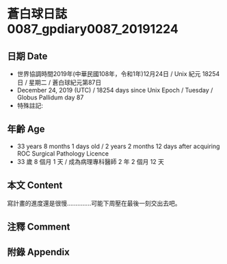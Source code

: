 [_metadata_:encoding]: - "utf-8"
[_metadata_:fileformat]: - "markdown"
[_metadata_:MIME_type]: - "text/plain"
[_metadata_:markdown_version]: - "commonmark version 0.29"
[_metadata_:markdown_spec]: - "https://spec.commonmark.org/0.29/"

# 蒼白球日誌0087_gpdiary0087_20191224 #

## 日期 Date ##

* 世界協調時間2019年(中華民國108年，令和1年)12月24日 / Unix 紀元 18254 日 / 星期二 / 蒼白球紀元第87日
* December 24, 2019 (UTC) / 18254 days since Unix Epoch / Tuesday / Globus Pallidum day 87
* 特殊註記:

## 年齡 Age ##

* 33 years 8 months 1 days old / 2 years 2 months 12 days after acquiring ROC Surgical Pathology Licence
* 33 歲 8 個月 1 天 / 成為病理專科醫師 2 年 2 個月 12 天

## 本文 Content ##

寫計畫的進度還是很慢..............可能下周壓在最後一刻交出去吧。    

## 注釋 Comment ##



## 附錄 Appendix ##

